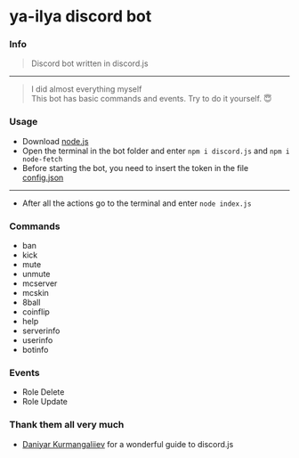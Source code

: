 # ya-ilya discord bot
### Info
> Discord bot written in discord.js <br>
---
> I did almost everything myself <br>
> This bot has basic commands and events. Try to do it yourself. 😇
### Usage
 - Download [node.js](https://nodejs.org/en/)
 - Open the terminal in the bot folder and enter `npm i discord.js` and `npm i node-fetch`
 - Before starting the bot, you need to insert the token in the file [config.json](https://github.com/ya-ilya/ya-ilya_bot/blob/main/config.json)
 ---
 - Аfter all the actions go to the terminal and enter `node index.js`
 ### Commands
 - ban
 - kick
 - mute
 - unmute
 - mcserver
 - mcskin
 - 8ball
 - coinflip
 - help
 - serverinfo
 - userinfo
 - botinfo
 ### Events
 - Role Delete
 - Role Update
 ### Thank them all very much
 - [Daniyar Kurmangaliiev](https://www.youtube.com/channel/UCP_7rWQRKPn-hrScLtZdvDg) for a wonderful guide to discord.js
